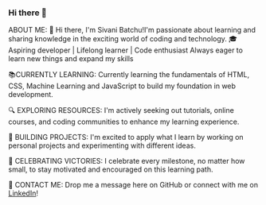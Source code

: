 ### Hi there 👋

<!--
**Sivani-4/Sivani-4** is a ✨ _special_ ✨ repository because its `README.md` (this file) appears on your GitHub profile.

Here are some ideas to get you started:

- 🔭 I’m currently working on ...
- 🌱 I’m currently learning ...
- 👯 I’m looking to collaborate on ...
- 🤔 I’m looking for help with ...
- 💬 Ask me about ...
- 📫 How to reach me: ...
- 😄 Pronouns: ...
- ⚡ Fun fact: ...
-->
ABOUT ME:
 🌟 Hi there, I'm Sivani Batchu!I'm passionate about learning and sharing knowledge in the exciting world of coding and technology.
 🎓 Aspiring developer | Lifelong learner | Code enthusiast
    Always eager to learn new things and expand my skills

📚CURRENTLY LEARNING:
   Currently learning the fundamentals of HTML, CSS, Machine Learning and JavaScript to build my foundation in web development.

🔍 EXPLORING RESOURCES:
    I'm actively seeking out tutorials, online courses, and coding communities to enhance my learning experience.

🚀 BUILDING PROJECTS:
  I'm excited to apply what I learn by working on personal projects and experimenting with different ideas.

🌟 CELEBRATING VICTORIES:
  I celebrate every milestone, no matter how small, to stay motivated and encouraged on this learning path.

📧 CONTACT ME:
   Drop me a message here on GitHub or connect with me on [LinkedIn](https://www.linkedin.com/in/sivani-batchu-859217289?utm_source=share&utm_campaign=share_via&utm_content=profile&utm_medium=android_app)!
